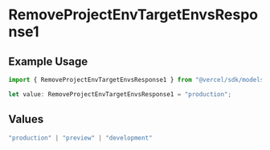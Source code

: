 # RemoveProjectEnvTargetEnvsResponse1

## Example Usage

```typescript
import { RemoveProjectEnvTargetEnvsResponse1 } from "@vercel/sdk/models/operations/removeprojectenv.js";

let value: RemoveProjectEnvTargetEnvsResponse1 = "production";
```

## Values

```typescript
"production" | "preview" | "development"
```